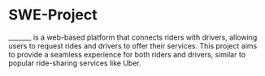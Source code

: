 # SWE-Project
_______ is a web-based platform that connects riders with drivers, allowing users to request rides and drivers to offer their services. This project aims to provide a seamless experience for both riders and drivers, similar to popular ride-sharing services like Uber.
